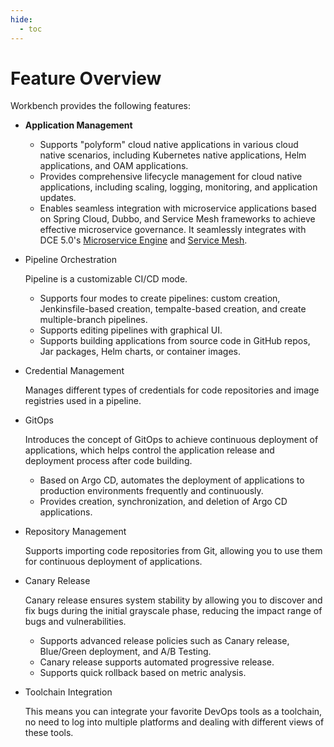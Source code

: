 ```yaml
---
hide:
  - toc
---
```


# Feature Overview

Workbench provides the following features:

- **Application Management**
  
    - Supports "polyform" cloud native applications in various cloud native scenarios,
      including Kubernetes native applications, Helm applications, and OAM applications.
    - Provides comprehensive lifecycle management for cloud native applications,
      including scaling, logging, monitoring, and application updates.
    - Enables seamless integration with microservice applications based on Spring Cloud,
      Dubbo, and Service Mesh frameworks to achieve effective microservice governance.
      It seamlessly integrates with DCE 5.0's [Microservice Engine](../../skoala/intro/index.md)
      and [Service Mesh](../../mspider/intro/index.md).

- Pipeline Orchestration

    Pipeline is a customizable CI/CD mode.

    - Supports four modes to create pipelines: custom creation, Jenkinsfile-based creation, tempalte-based creation, and create multiple-branch pipelines.
    - Supports editing pipelines with graphical UI.
    - Supports building applications from source code in GitHub repos, Jar packages, Helm charts, or container images.

- Credential Management

    Manages different types of credentials for code repositories and image registries used in a pipeline.

- GitOps

    Introduces the concept of GitOps to achieve continuous deployment of applications, which helps control the application release and deployment process after code building.

    - Based on Argo CD, automates the deployment of applications to production environments frequently and continuously.
    - Provides creation, synchronization, and deletion of Argo CD applications.

- Repository Management

    Supports importing code repositories from Git, allowing you to use them for continuous deployment of applications.

- Canary Release

    Canary release ensures system stability by allowing you to discover and fix bugs during the initial grayscale phase, reducing the impact range of bugs and vulnerabilities.

    - Supports advanced release policies such as Canary release, Blue/Green deployment, and A/B Testing.
    - Canary release supports automated progressive release.
    - Supports quick rollback based on metric analysis.

- Toolchain Integration

    This means you can integrate your favorite DevOps tools as a toolchain, no need to log into multiple platforms and dealing with different views of these tools.
